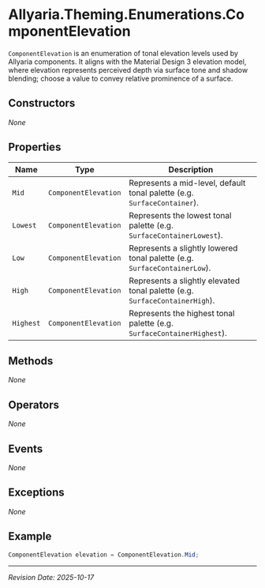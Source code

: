 ﻿# Allyaria.Theming.Enumerations.ComponentElevation

`ComponentElevation` is an enumeration of tonal elevation levels used by Allyaria components. It aligns with the
Material Design 3 elevation model, where elevation represents perceived depth via surface tone and shadow blending;
choose a value to convey relative prominence of a surface.

## Constructors

*None*

## Properties

| Name      | Type                 | Description                                                                 |
|-----------|----------------------|-----------------------------------------------------------------------------|
| `Mid`     | `ComponentElevation` | Represents a mid-level, default tonal palette (e.g. `SurfaceContainer`).    |
| `Lowest`  | `ComponentElevation` | Represents the lowest tonal palette (e.g. `SurfaceContainerLowest`).        |
| `Low`     | `ComponentElevation` | Represents a slightly lowered tonal palette (e.g. `SurfaceContainerLow`).   |
| `High`    | `ComponentElevation` | Represents a slightly elevated tonal palette (e.g. `SurfaceContainerHigh`). |
| `Highest` | `ComponentElevation` | Represents the highest tonal palette (e.g. `SurfaceContainerHighest`).      |

## Methods

*None*

## Operators

*None*

## Events

*None*

## Exceptions

*None*

## Example

```csharp
ComponentElevation elevation = ComponentElevation.Mid;
```

---

*Revision Date: 2025-10-17*
